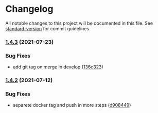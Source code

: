 # Changelog

All notable changes to this project will be documented in this file. See [standard-version](https://github.com/conventional-changelog/standard-version) for commit guidelines.

### [1.4.3](https://github.com/deividbatfish2/jmeter-on-kubernetes/compare/v1.4.2...v1.4.3) (2021-07-23)


### Bug Fixes

* add git tag on merge in develop ([136c323](https://github.com/deividbatfish2/jmeter-on-kubernetes/commit/136c323bc6f72aa607b6772581bc2e75b9fbc3de))

### [1.4.2](https://github.com/deividbatfish2/jmeter-on-kubernetes/compare/v1.4.1...v1.4.2) (2021-07-12)


### Bug Fixes

* separete docker tag and push in more steps ([d908449](https://github.com/deividbatfish2/jmeter-on-kubernetes/commit/d90844921e8a9c3f60c731220a3d4d333f76982e))
